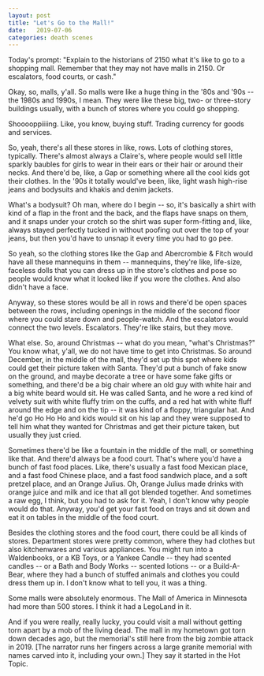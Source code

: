 ```yaml
---
layout: post
title: "Let's Go to the Mall!"
date:   2019-07-06
categories: death scenes
---
```

Today's prompt: "Explain to the historians of 2150 what it's like to go to a shopping mall. Remember that they may not have malls in 2150. Or escalators, food courts, or cash."

Okay, so, malls, y'all. So malls were like a huge thing in the '80s and '90s -- the 1980s and 1990s, I mean. They were like these big, two- or three-story buildings usually, with a bunch of stores where you could go shopping.

Shooooppiiiing. Like, you know, buying stuff. Trading currency for goods and services. 

So, yeah, there's all these stores in like, rows. Lots of clothing stores, typically. There's almost always a Claire's, where people would sell little sparkly baubles for girls to wear in their ears or their hair or around their necks. And there'd be, like, a Gap or something where all the cool kids got their clothes. In the '90s it totally would've been, like, light wash high-rise jeans and bodysuits and khakis and denim jackets.

What's a bodysuit? Oh man, where do I begin -- so, it's basically a shirt with kind of a flap in the front and the back, and the flaps have snaps on them, and it snaps under your crotch so the shirt was super form-fitting and, like, always stayed perfectly tucked in without poofing out over the top of your jeans, but then you'd have to unsnap it every time you had to go pee.

So yeah, so the clothing stores like the Gap and Abercrombie & Fitch would have all these mannequins in them -- mannequins, they're like, life-size, faceless dolls that you can dress up in the store's clothes and pose so people would know what it looked like if you wore the clothes. And also didn't have a face.

Anyway, so these stores would be all in rows and there'd be open spaces between the rows, including openings in the middle of the second floor where you could stare down and people-watch. And the escalators would connect the two levels. Escalators. They're like stairs, but they move.

What else. So, around Christmas -- what do you mean, "what's Christmas?" You know what, y'all, we do not have time to get into Christmas. So around December, in the middle of the mall, they'd set up this spot where kids could get their picture taken with Santa. They'd put a bunch of fake snow on the ground, and maybe decorate a tree or have some fake gifts or something, and there'd be a big chair where an old guy with white hair and a big white beard would sit. He was called Santa, and he wore a red kind of velvety suit with white fluffy trim on the cuffs, and a red hat with white fluff around the edge and on the tip -- it was kind of a floppy, triangular hat. And he'd go Ho Ho Ho and kids would sit on his lap and they were supposed to tell him what they wanted for Christmas and get their picture taken, but usually they just cried.

Sometimes there'd be like a fountain in the middle of the mall, or something like that. And there'd always be a food court. That's where you'd have a bunch of fast food places. Like, there's usually a fast food Mexican place, and a fast food Chinese place, and a fast food sandwich place, and a soft pretzel place, and an Orange Julius. Oh, Orange Julius made drinks with orange juice and milk and ice that all got blended together. And sometimes a raw egg, I think, but you had to ask for it. Yeah, I don't know why people would do that. Anyway, you'd get your fast food on trays and sit down and eat it on tables in the middle of the food court.

Besides the clothing stores and the food court, there could be all kinds of stores. Department stores were pretty common, where they had clothes but also kitchenwares and various appliances. You might run into a Waldenbooks, or a KB Toys, or a Yankee Candle -- they had scented candles -- or a Bath and Body Works -- scented lotions -- or a Build-A-Bear, where they had a bunch of stuffed animals and clothes you could dress them up in. I don't know what to tell you, it was a thing.

Some malls were absolutely enormous. The Mall of America in Minnesota had more than 500 stores. I think it had a LegoLand in it.

And if you were really, really lucky, you could visit a mall without getting torn apart by a mob of the living dead. The mall in my hometown got torn down decades ago, but the memorial's still here from the big zombie attack in 2019. [The narrator runs her fingers across a large granite memorial with names carved into it, including your own.] They say it started in the Hot Topic.
